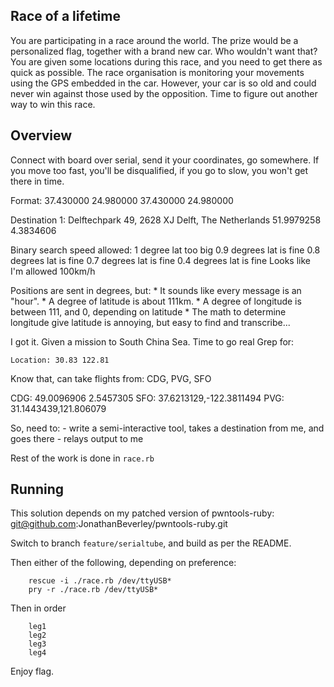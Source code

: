 
##  Race of a lifetime

You are participating in a race around the world. The prize would be a personalized flag, together with a brand new car. Who wouldn't want that? You are given some locations during this race, and you need to get there as quick as possible. The race organisation is monitoring your movements using the GPS embedded in the car. However, your car is so old and could never win against those used by the opposition. Time to figure out another way to win this race.

## Overview
Connect with board over serial, send it your coordinates, go somewhere. If you move too fast, you'll be disqualified, if you go to slow, you won't get there in time.

Format:
    37.430000   24.980000
    37.430000   24.980000

Destination 1:
    Delftechpark 49, 2628 XJ Delft, The Netherlands
    51.9979258  4.3834606

Binary search speed allowed:
    1 degree lat too big
    0.9 degrees lat is fine
    0.8 degrees lat is fine
    0.7 degrees lat is fine
    0.4 degrees lat is fine
    Looks like I'm allowed 100km/h

Positions are sent in degrees, but:
	* It sounds like every message is an "hour".
	* A degree of latitude is about 111km.
	* A degree of longitude is between 111, and 0, depending on latitude
	* The math to determine longitude give latitude is annoying, but easy to find and transcribe...

I got it. Given a mission to South China Sea. Time to go real
Grep for:
```
Location: 30.83 122.81
```
Know that, can take flights from:
    CDG, PVG, SFO

CDG: 49.0096906 2.5457305
SFO: 37.6213129,-122.3811494
PVG: 31.1443439,121.806079

So, need to:
    - write a semi-interactive tool, takes a destination from me, and goes there
    - relays output to me

Rest of the work is done in ``race.rb``

## Running
This solution depends on my patched version of pwntools-ruby:
git@github.com:JonathanBeverley/pwntools-ruby.git

Switch to branch `feature/serialtube`, and build as per the README.

Then either of the following, depending on preference:
```
	rescue -i ./race.rb /dev/ttyUSB*
	pry -r ./race.rb /dev/ttyUSB*
```

Then in order
```
	leg1
	leg2
	leg3
	leg4
```

Enjoy flag.


